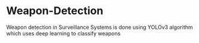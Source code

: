 # Weapon-Detection
Weapon detection in Surveillance Systems is done using YOLOv3 algorithm which uses deep learning to classify weapons
